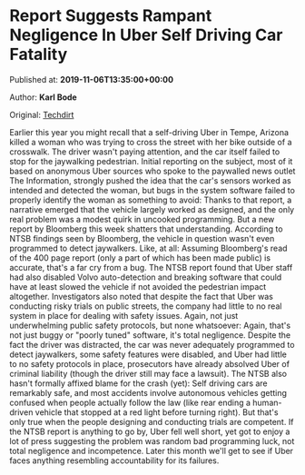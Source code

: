 
# Report Suggests Rampant Negligence In Uber Self Driving Car Fatality

Published at: **2019-11-06T13:35:00+00:00**

Author: **Karl Bode**

Original: [Techdirt](https://www.techdirt.com/articles/20191106/07100543337/report-suggests-rampant-negligence-uber-self-driving-car-fatality.shtml)

Earlier this year you might recall that a self-driving Uber in Tempe, Arizona killed a woman who was trying to cross the street with her bike outside of a crosswalk. The driver wasn't paying attention, and the car itself failed to stop for the jaywalking pedestrian. Initial reporting on the subject, most of it based on anonymous Uber sources who spoke to the paywalled news outlet The Information, strongly pushed the idea that the car's sensors worked as intended and detected the woman, but bugs in the system software failed to properly identify the woman as something to avoid:
Thanks to that report, a narrative emerged that the vehicle largely worked as designed, and the only real problem was a modest quirk in uncooked programming.
But a new report by Bloomberg this week shatters that understanding. According to NTSB findings seen by Bloomberg, the vehicle in question wasn't even programmed to detect jaywalkers. Like, at all:
Assuming Bloomberg's read of the 400 page report (only a part of which has been made public) is accurate, that's a far cry from a bug. The NTSB report found that Uber staff had also disabled Volvo auto-detection and breaking software that could have at least slowed the vehicle if not avoided the pedestrian impact altogether. Investigators also noted that despite the fact that Uber was conducting risky trials on public streets, the company had little to no real system in place for dealing with safety issues. Again, not just underwhelming public safety protocols, but none whatsoever:
Again, that's not just buggy or "poorly tuned" software, it's total negligence. Despite the fact the driver was distracted, the car was never adequately programmed to detect jaywalkers, some safety features were disabled, and Uber had little to no safety protocols in place, prosecutors have already absolved Uber of criminal liability (though the driver still may face a lawsuit). The NTSB also hasn't formally affixed blame for the crash (yet):
Self driving cars are remarkably safe, and most accidents involve autonomous vehicles getting confused when people actually follow the law (like rear ending a human-driven vehicle that stopped at a red light before turning right). But that's only true when the people designing and conducting trials are competent. If the NTSB report is anything to go by, Uber fell well short, yet got to enjoy a lot of press suggesting the problem was random bad programming luck, not total negligence and incompetence. Later this month we'll get to see if Uber faces anything resembling accountability for its failures.
